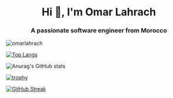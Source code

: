 <h1 align="center">Hi 👋, I'm Omar Lahrach</h1>
<h3 align="center">A passionate software engineer from Morocco</h3>

<p align="left"> <img src="https://komarev.com/ghpvc/?username=omarlahrach&label=Profile%20views&color=0e75b6&style=flat" alt="omarlahrach" /> </p>

[![Top Langs](https://github-readme-stats.vercel.app/api/top-langs/?username=omarlahrach&layout=compact&theme=vision-friendly-dark)](https://github.com/anuraghazra/github-readme-stats)

![Anurag's GitHub stats](https://github-readme-stats.vercel.app/api?username=omarlahrach&show_icons=true&theme=onedark)

[![trophy](https://github-profile-trophy.vercel.app/?username=omarlahrach&theme=onedark)](https://github.com/ryo-ma/github-profile-trophy)

[![GitHub Streak](http://github-readme-streak-stats.herokuapp.com?user=omarlahrach&theme=dark&ring=2EEB81)](https://git.io/streak-stats)
